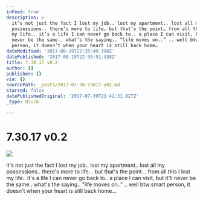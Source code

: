 ```yaml
---
inFeed: true
description: >-
  it’s not just the fact I lost my job.. lost my apartment.. lost all my
  possessions.. there’s more to life… but that’s the point… from all this I lost
  my life.. it’s a life I can never go back to.. a place I can visit, but it’ll
  never be the same.. what’s the saying.. “life moves on..” .. well btw smart
  person, it doesn’t when your heart is still back home…
dateModified: '2017-08-19T22:35:49.390Z'
datePublished: '2017-08-19T22:35:51.338Z'
title: 7.30.17 v0.2
author: []
publisher: {}
via: {}
sourcePath: _posts/2017-07-30-73017-v02.md
starred: false
datePublishedOriginal: '2017-07-30T21:42:31.827Z'
_type: Blurb

---
```

# 7.30.17 v0.2
![](https://the-grid-user-content.s3-us-west-2.amazonaws.com/209c4a3b-0eb3-4a86-880b-74be2469dc99.jpg)

it's not just the fact I lost my job.. lost my apartment.. lost all my possessions.. there's more to life... but that's the point... from all this I lost my life.. it's a life I can never go back to.. a place I can visit, but it'll never be the same.. what's the saying.. "life moves on.." .. well btw smart person, it doesn't when your heart is still back home...